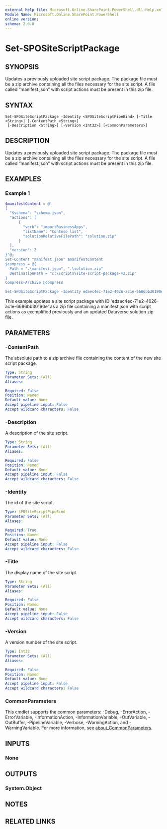 ```yaml
---
external help file: Microsoft.Online.SharePoint.PowerShell.dll-Help.xml
Module Name: Microsoft.Online.SharePoint.PowerShell
online version:
schema: 2.0.0
---
```


# Set-SPOSiteScriptPackage

## SYNOPSIS
Updates a previously uploaded site script package. The package file must be a zip archive containing all the files necessary for the site script. A file called “manifest.json” with script actions must be present in this zip file.

## SYNTAX

```
Set-SPOSiteScriptPackage -Identity <SPOSiteScriptPipeBind> [-Title <String>] [-ContentPath <String>]
 [-Description <String>] [-Version <Int32>] [<CommonParameters>]
```

## DESCRIPTION
Updates a previously uploaded site script package. The package file must be a zip archive containing all the files necessary for the site script. A file called “manifest.json” with script actions must be present in this zip file.

## EXAMPLES

### Example 1
```powershell
$manifestContent = @'
{
  "$schema": "schema.json",
  "actions": [
      {
        "verb": "importBusinessApps",
        "listName": "Contoso list",
        "solutionRelativeFilePath": "solution.zip"
      }
  ],
  "version": 2
}'@;
Set-Content "manifest.json" $manifestContent
$compress = @{
  Path = ".\manifest.json", ".\solution.zip"
  DestinationPath = "c:\scripts\site-script-package-v2.zip"
}
Compress-Archive @compress

Set-SPOSiteScriptPackage -Identity edaec4ec-71e2-4026-ac1e-6686bb30190e -Title "Install Contoso flow" -Description "Installs the new Contoso flow in a list" -ContentPath "c:\scripts\site-script-package-v2.zip" -Version 2
```

This example updates a site script package with ID 'edaec4ec-71e2-4026-ac1e-6686bb30190e' as a zip file containing a manifest.json with script actions as exemplified previously and an updated Dataverse solution zip file.

## PARAMETERS

### -ContentPath
The absolute path to a zip archive file containing the content of the new site script package.

```yaml
Type: String
Parameter Sets: (All)
Aliases:

Required: False
Position: Named
Default value: None
Accept pipeline input: False
Accept wildcard characters: False
```

### -Description
A description of the site script.

```yaml
Type: String
Parameter Sets: (All)
Aliases:

Required: False
Position: Named
Default value: None
Accept pipeline input: False
Accept wildcard characters: False
```

### -Identity
The id of the site script.

```yaml
Type: SPOSiteScriptPipeBind
Parameter Sets: (All)
Aliases:

Required: True
Position: Named
Default value: None
Accept pipeline input: False
Accept wildcard characters: False
```

### -Title
The display name of the site script.

```yaml
Type: String
Parameter Sets: (All)
Aliases:

Required: False
Position: Named
Default value: None
Accept pipeline input: False
Accept wildcard characters: False
```

### -Version
A version number of the site script.

```yaml
Type: Int32
Parameter Sets: (All)
Aliases:

Required: False
Position: Named
Default value: None
Accept pipeline input: False
Accept wildcard characters: False
```

### CommonParameters
This cmdlet supports the common parameters: -Debug, -ErrorAction, -ErrorVariable, -InformationAction, -InformationVariable, -OutVariable, -OutBuffer, -PipelineVariable, -Verbose, -WarningAction, and -WarningVariable. For more information, see [about_CommonParameters](http://go.microsoft.com/fwlink/?LinkID=113216).

## INPUTS

### None

## OUTPUTS

### System.Object

## NOTES

## RELATED LINKS
